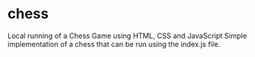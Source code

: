 # chess
Local running of a Chess Game using HTML, CSS and JavaScript
Simple implementation of a chess that can be run using the index.js file.
